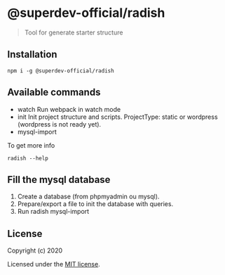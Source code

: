 # @superdev-official/radish


> Tool for generate starter structure

## Installation

```
npm i -g @superdev-official/radish
```

## Available commands

* watch               Run webpack in watch mode
* init <projectType>  Init project structure and scripts. ProjectType: static or wordpress (wordpress is not ready yet).
* mysql-import

To get more info
```
radish --help 
```

## Fill the mysql database

1. Create a database (from phpmyadmin ou mysql).
2. Prepare/export a file to init the database with queries.
3. Run radish mysql-import

## License

Copyright (c) 2020

Licensed under the [MIT license](LICENSE).

